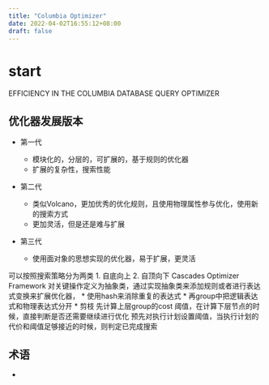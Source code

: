 ```yaml
---
title: "Columbia Optimizer"
date: 2022-04-02T16:55:12+08:00
draft: false
---
```


# start

EFFICIENCY IN THE COLUMBIA DATABASE QUERY OPTIMIZER

## 优化器发展版本

* 第一代
    - 模块化的，分层的，可扩展的，基于规则的优化器
    - 扩展的复杂性，搜索性能

* 第二代
    - 类似Volcano，更加优秀的优化规则，且使用物理属性参与优化，使用新的搜索方式
    - 更加灵活，但是还是难与扩展

* 第三代
    - 使用面对象的思想实现的优化器，易于扩展，更灵活

可以按照搜索策略分为两类
    1. 自底向上
    2. 自顶向下
        Cascades Optimizer Framework
        对关键操作定义为抽象类，通过实现抽象类来添加规则或者进行表达式变换来扩展优化器，
        * 使用hash来消除重复的表达式
        * 再group中把逻辑表达式和物理表达式分开
        * 剪枝
            先计算上层group的cost 阈值，在计算下层节点的时候，直接判断是否还需要继续进行优化
            预先对执行计划设置阈值，当执行计划的代价和阈值足够接近的时候，则判定已完成搜索
        

## 术语

* 
